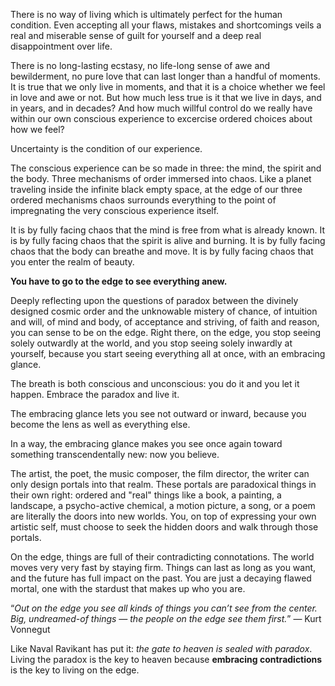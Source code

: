 There is no way of living which is ultimately perfect for the human condition.
Even accepting all your flaws, mistakes and shortcomings veils a real and miserable sense of guilt for yourself and a deep real disappointment over life.

There is no long-lasting ecstasy, no life-long sense of awe and bewilderment, no pure love that can last longer than a handful of moments.
It is true that we only live in moments, and that it is a choice whether we feel in love and awe or not.
But how much less true is it that we live in days, and in years, and in decades? And how much willful control do we really have within our own conscious experience to excercise ordered choices about how we feel?

Uncertainty is the condition of our experience.

The conscious experience can be so made in three: the mind, the spirit and the body.
Three mechanisms of order immersed into chaos.
Like a planet traveling inside the infinite black empty space, at the edge of our three ordered mechanisms chaos surrounds everything to the point of impregnating the very conscious experience itself.

It is by fully facing chaos that the mind is free from what is already known.
It is by fully facing chaos that the spirit is alive and burning.
It is by fully facing chaos that the body can breathe and move.
It is by fully facing chaos that you enter the realm of beauty.

**You have to go to the edge to see everything anew.**

Deeply reflecting upon the questions of paradox between the divinely designed cosmic order and the unknowable mistery of chance, of intuition and will, of mind and body, of acceptance and striving, of faith and reason, you can sense to be on the edge.
Right there, on the edge, you stop seeing solely outwardly at the world, and you stop seeing solely inwardly at yourself, because you start seeing everything all at once, with an embracing glance.

The breath is both conscious and unconscious: you do it and you let it happen. Embrace the paradox and live it.

The embracing glance lets you see not outward or inward, because you become the lens as well as everything else.

In a way, the embracing glance makes you see once again toward something transcendentally new: now you believe.

The artist, the poet, the music composer, the film director, the writer can only design portals into that realm.
These portals are paradoxical things in their own right: ordered and "real" things like a book, a painting, a landscape, a psycho-active chemical, a motion picture, a song, or a poem are literally the doors into new worlds.
You, on top of expressing your own artistic self, must choose to seek the hidden doors and walk through those portals.

On the edge, things are full of their contradicting connotations.
The world moves very very fast by staying firm.
Things can last as long as you want, and the future has full impact on the past.
You are just a decaying flawed mortal, one with the stardust that makes up who you are.

“*Out on the edge you see all kinds of things you can’t see from the center. Big, undreamed-of things — the people on the edge see them first.*” — Kurt Vonnegut

Like Naval Ravikant has put it: *the gate to heaven is sealed with paradox*.
Living the paradox is the key to heaven because **embracing contradictions** is the key to living on the edge.
